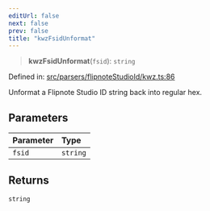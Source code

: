 ```yaml
---
editUrl: false
next: false
prev: false
title: "kwzFsidUnformat"
---
```


> **kwzFsidUnformat**(`fsid`): `string`

Defined in: [src/parsers/flipnoteStudioId/kwz.ts:86](https://github.com/jaames/flipnote.js/blob/8ec10f089e866d1297261b52ab6750bd899577ce/src/parsers/flipnoteStudioId/kwz.ts#L86)

Unformat a Flipnote Studio ID string back into regular hex.

## Parameters

| Parameter | Type |
| :------ | :------ |
| `fsid` | `string` |

## Returns

`string`
